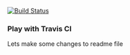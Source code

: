 [![Build Status](https://travis-ci.org/zabudskyi/play-with-travis.svg?branch=master)](https://travis-ci.org/zabudskyi/play-with-travis)
### Play with Travis CI
Lets make some changes to readme file
